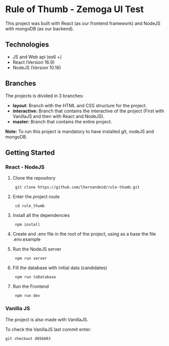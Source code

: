 # Rule of Thumb - Zemoga UI Test

This project was built with React (as our frontend framework) and NodeJS with mongoDB (as our backend).

## Technologies

- JS and Web api (es6 +)
- React (Version 16.9)
- NodeJS (Version 10.16)

## Branches

The projects is divided in 3 branches:

- **layout**: Branch with the HTML and CSS structure for the project.
- **interactive:** Branch that contains the interactive of the project (First with VanillaJS and then with React and NodeJS).
- **master:** Branch that contains the entire project.

**Note:** To run this project is mandatory to have installed git, nodeJS and mongoDB.

## Getting Started

### React - NodeJS

1. Clone the repository

        git clone https://github.com/lhernandezd/rule-thumb.git

2. Enter the project route

        cd rule_thumb

3. Install all the dependencies

        npm install

4. Create and .env file in the root of the project, using as a base the file .env.example
5. Run the NodeJS server

        npm run server

6. Fill the database with initial data (candidates)

        npm run toDatabase

7. Run the Frontend

        npm run dev

### Vanilla JS

The project is also made with VanillaJS.

To check the VanillaJS last commit enter:

    git checkout d05b603
